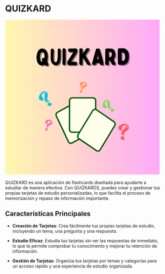 # QUIZKARD

![Quizkard Logo](quizkard-logo.png)

QUIZKARD es una aplicación de flashcards diseñada para ayudarte a estudiar de manera efectiva. Con QUIZKARDS, puedes crear y gestionar tus propias tarjetas de estudio personalizadas, lo que facilita el proceso de memorización y repaso de información importante.

## Características Principales

- **Creación de Tarjetas**: Crea fácilmente tus propias tarjetas de estudio, incluyendo un tema, una pregunta y una respuesta.

- **Estudio Eficaz**: Estudia tus tarjetas sin ver las respuestas de inmediato, lo que te permite comprobar tu conocimiento y mejorar tu retención de información.

- **Gestión de Tarjetas**: Organiza tus tarjetas por temas y categorías para un acceso rápido y una experiencia de estudio organizada.
